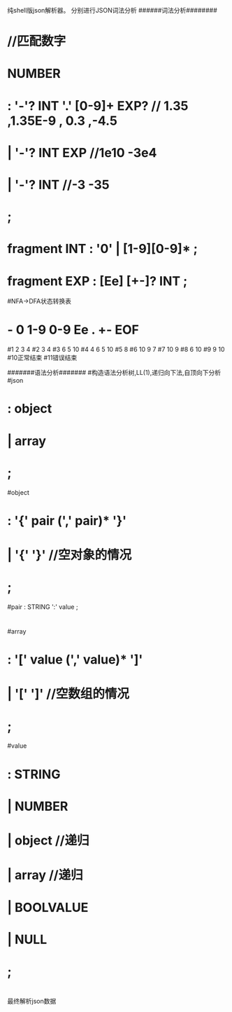 纯shell版json解析器。
分别进行JSON词法分析
######词法分析########
# //匹配数字
# NUMBER
#     : '-'? INT '.' [0-9]+ EXP?  // 1.35  ,1.35E-9 , 0.3 ,-4.5
#     | '-'? INT EXP            //1e10 -3e4
#     | '-'? INT                //-3 -35
#     ;
# fragment INT : '0' | [1-9][0-9]* ;
# fragment EXP : [Ee] [+\-]? INT ;
#NFA->DFA状态转换表
#	-	0	1-9	0-9	Ee	.	+-	EOF
#1	2	3	4
#2		3	4
#3					6	5		10
#4				4	6	5		10
#5				8
#6		10	9				7
#7		10	9
#8					6			10
#9				9				10
#10正常结束
#11错误结束

#######语法分析#######
#构造语法分析树,LL(1),递归向下法,自顶向下分析
#json
#    : object
#    | array
#    ;
#object
#    : '{' pair (',' pair)* '}'
#    | '{' '}' //空对象的情况
#    ;
#pair : STRING ':' value ;
#
#array
#    : '[' value (',' value)* ']'
#    | '[' ']'  //空数组的情况
#    ;
#value
#    : STRING
#    | NUMBER
#    | object    //递归
#    | array     //递归
#    | BOOLVALUE
#    | NULL
#    ;
#

最终解析json数据
